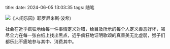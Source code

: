 title: 
date: 2024-06-05 13:03:35
tags: 随笔

![《人间乐园》耶罗尼米斯·波希)](https://hxy-blog.oss-cn-beijing.aliyuncs.com/images/1920px-El_jardi%CC%81n_de_las_Delicias,_de_El_Bosco.jpg)

社会在近乎疯狂地给每一件事情定义对错，给目及所示的每个人定义善恶好坏，竭尽全力在每一张白纸上找出黑点，近乎疯狂地证明歌颂的真善美无比虚弱，猴子们都乐此不疲地参与其中、消费其中。
